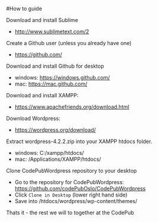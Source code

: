 
#How to guide

Download and install Sublime
* http://www.sublimetext.com/2

Create a Github user (unless you already have one)
* https://github.com/

Download and install Github for desktop
* windows: https://windows.github.com/
* mac: https://mac.github.com/
 
Download and install XAMPP:
* https://www.apachefriends.org/download.html

Download Wordpress:
* https://wordpress.org/download/

Extract wordpress-4.2.2.zip into your XAMPP htdocs folder.
* windows: C:/xampp/htdocs/
* mac: /Applications/XAMPP/htdocs/

Clone CodePubWordpress repository to your desktop
* Go to the repository for CodePubWordpress: https://github.com/codePubOslo/CodePubWordpress
* Click `Clone in Desktop` (lower right hand side)
* Save into /htdocs/wordpress/wp-content/themes/


Thats it - the rest we will to together at the CodePub
